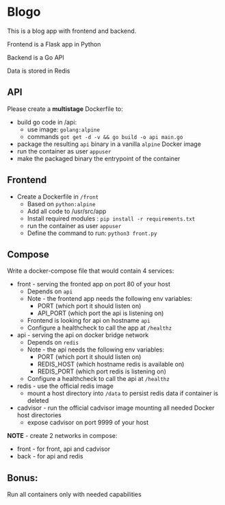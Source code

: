 # Blogo

This is a blog app with frontend and backend.

Frontend is a Flask app in Python

Backend is a Go API

Data is stored in Redis

## API
Please create a **multistage** Dockerfile to:
- build go code in /api:
    - use image: `golang:alpine`
    - commands `got get -d -v && go build -o api main.go`
- package the resulting `api` binary in a vanilla `alpine` Docker image
- run the container as user `appuser`
- make the packaged binary the entrypoint of the container

## Frontend
- Create a Dockerfile in `/front`
    - Based on `python:alpine`
    - Add all code to /usr/src/app
    - Install required modules : `pip install -r requirements.txt`
    - run the container as user `appuser`
    - Define the command to run: `python3 front.py`

## Compose
Write a docker-compose file that would contain 4 services:
- front - serving the fronted app on port 80 of your host
    - Depends on `api`
    - Note - the frontend app needs the following env variables:
        - PORT (which port it should listen on)
        - API_PORT (which port the api is listening on)
    - Frontend is looking for api on hostname `api`
    - Configure a healthcheck to call the app at `/healthz`
- api  - serving the api on docker bridge network
    - Depends on `redis`
    - Note - the api needs the following env variables:
        - PORT (which port it should listen on)
        - REDIS_HOST (which hostname redis is available on)
        - REDIS_PORT (which port redis is listening on)
    - Configure a healthcheck to call the api at `/healthz`
- redis - use the official redis image
    - mount a host directory into `/data` to persist redis data if container is deleted
- cadvisor - run the official cadvisor image mounting all needed Docker host directories
    - expose cadvisor on port 9999 of your host

**NOTE** - create 2 networks in compose:
  - front - for front, api and cadvisor
  - back - for api and redis
## Bonus: 
Run all containers only with needed capabilities
